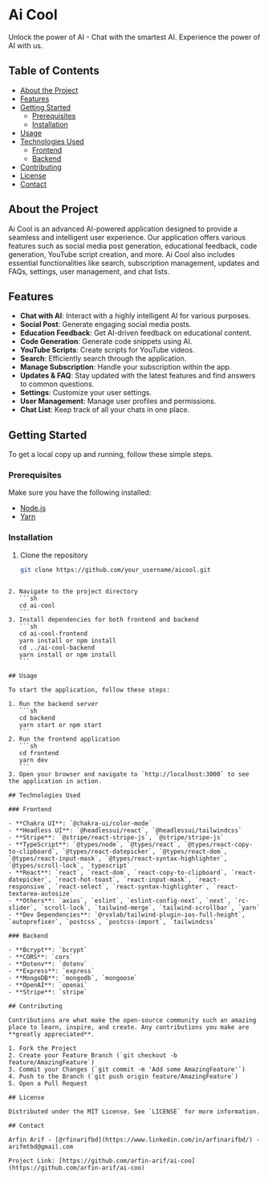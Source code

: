 # Ai Cool

Unlock the power of AI - Chat with the smartest AI. Experience the power of AI with us.

## Table of Contents

- [About the Project](#about-the-project)
- [Features](#features)
- [Getting Started](#getting-started)
  - [Prerequisites](#prerequisites)
  - [Installation](#installation)
- [Usage](#usage)
- [Technologies Used](#technologies-used)
  - [Frontend](#frontend)
  - [Backend](#backend)
- [Contributing](#contributing)
- [License](#license)
- [Contact](#contact)

## About the Project

Ai Cool is an advanced AI-powered application designed to provide a seamless and intelligent user experience. Our application offers various features such as social media post generation, educational feedback, code generation, YouTube script creation, and more. Ai Cool also includes essential functionalities like search, subscription management, updates and FAQs, settings, user management, and chat lists.

## Features

- **Chat with AI**: Interact with a highly intelligent AI for various purposes.
- **Social Post**: Generate engaging social media posts.
- **Education Feedback**: Get AI-driven feedback on educational content.
- **Code Generation**: Generate code snippets using AI.
- **YouTube Scripts**: Create scripts for YouTube videos.
- **Search**: Efficiently search through the application.
- **Manage Subscription**: Handle your subscription within the app.
- **Updates & FAQ**: Stay updated with the latest features and find answers to common questions.
- **Settings**: Customize your user settings.
- **User Management**: Manage user profiles and permissions.
- **Chat List**: Keep track of all your chats in one place.

## Getting Started

To get a local copy up and running, follow these simple steps.

### Prerequisites

Make sure you have the following installed:

- [Node.js](https://nodejs.org/en/)
- [Yarn](https://yarnpkg.com/)

### Installation

1. Clone the repository
   ```sh
   git clone https://github.com/your_username/aicool.git
   ```

````

2. Navigate to the project directory
   ```sh
   cd ai-cool
   ```
3. Install dependencies for both frontend and backend
   ```sh
   cd ai-cool-frontend
   yarn install or npm install
   cd ../ai-cool-backend
   yarn install or npm install
   ```

## Usage

To start the application, follow these steps:

1. Run the backend server
   ```sh
   cd backend
   yarn start or npm start
   ```
2. Run the frontend application
   ```sh
   cd frontend
   yarn dev
   ```
3. Open your browser and navigate to `http://localhost:3000` to see the application in action.

## Technologies Used

### Frontend

- **Chakra UI**: `@chakra-ui/color-mode`
- **Headless UI**: `@headlessui/react`, `@headlessui/tailwindcss`
- **Stripe**: `@stripe/react-stripe-js`, `@stripe/stripe-js`
- **TypeScript**: `@types/node`, `@types/react`, `@types/react-copy-to-clipboard`, `@types/react-datepicker`, `@types/react-dom`, `@types/react-input-mask`, `@types/react-syntax-highlighter`, `@types/scroll-lock`, `typescript`
- **React**: `react`, `react-dom`, `react-copy-to-clipboard`, `react-datepicker`, `react-hot-toast`, `react-input-mask`, `react-responsive`, `react-select`, `react-syntax-highlighter`, `react-textarea-autosize`
- **Others**: `axios`, `eslint`, `eslint-config-next`, `next`, `rc-slider`, `scroll-lock`, `tailwind-merge`, `tailwind-scrollbar`, `yarn`
- **Dev Dependencies**: `@rvxlab/tailwind-plugin-ios-full-height`, `autoprefixer`, `postcss`, `postcss-import`, `tailwindcss`

### Backend

- **Bcrypt**: `bcrypt`
- **CORS**: `cors`
- **Dotenv**: `dotenv`
- **Express**: `express`
- **MongoDB**: `mongodb`, `mongoose`
- **OpenAI**: `openai`
- **Stripe**: `stripe`

## Contributing

Contributions are what make the open-source community such an amazing place to learn, inspire, and create. Any contributions you make are **greatly appreciated**.

1. Fork the Project
2. Create your Feature Branch (`git checkout -b feature/AmazingFeature`)
3. Commit your Changes (`git commit -m 'Add some AmazingFeature'`)
4. Push to the Branch (`git push origin feature/AmazingFeature`)
5. Open a Pull Request

## License

Distributed under the MIT License. See `LICENSE` for more information.

## Contact

Arfin Arif - [@rfinarifbd](https://www.linkedin.com/in/arfinarifbd/) - arifmtbd@gmail.com

Project Link: [https://github.com/arfin-arif/ai-coo](https://github.com/arfin-arif/ai-coo)


````
